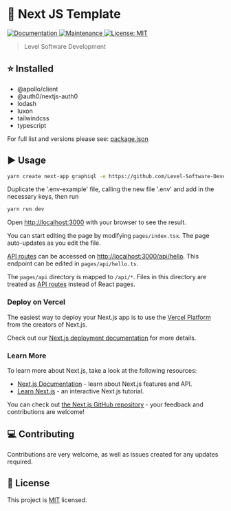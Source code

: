 # :space_invader: Next JS Template

<p>
  <!-- <a href="https://github.com/Level-Software-Development/template-website/actions/workflows/npm-publish.yml">
    <img alt="Build Status" src="https://github.com/react-native-community/react-native-template-typescript/actions/workflows/npm-publish.yml/badge.svg" />
  </a> -->
  <a href="https://github.com/Level-Software-Development/template-website#readme">
    <img alt="Documentation" src="https://img.shields.io/badge/documentation-yes-brightgreen.svg" />
  </a>
  <a href="https://github.com/Level-Software-Development/template-website/graphs/commit-activity">
    <img alt="Maintenance" src="https://img.shields.io/badge/Maintained%3F-yes-green.svg" />
  </a>
  <a href="https://github.com/Level-Software-Development/template-website/blob/master/LICENSE">
    <img alt="License: MIT" src="https://img.shields.io/badge/License-MIT-yellow.svg" />
  </a>
</p>

> Level Software Development

## :star: Installed

- @apollo/client
- @auth0/nextjs-auth0
- lodash
- luxon
- tailwindcss
- typescript

For full list and versions please see: [package.json](https://github.com/Level-Software-Development/template-website/blob/main/package.json)


## :arrow_forward: Usage

```sh
yarn create next-app graphiql -e https://github.com/Level-Software-Development/template-website
```

Duplicate the '.env-example' file, calling the new file '.env' and add in the necessary keys, then run

```sh
yarn run dev
```

Open [http://localhost:3000](http://localhost:3000) with your browser to see the result.

You can start editing the page by modifying `pages/index.tsx`. The page auto-updates as you edit the file.

[API routes](https://nextjs.org/docs/api-routes/introduction) can be accessed on [http://localhost:3000/api/hello](http://localhost:3000/api/hello). This endpoint can be edited in `pages/api/hello.ts`.

The `pages/api` directory is mapped to `/api/*`. Files in this directory are treated as [API routes](https://nextjs.org/docs/api-routes/introduction) instead of React pages.

### Deploy on Vercel

The easiest way to deploy your Next.js app is to use the [Vercel Platform](https://vercel.com/new?utm_medium=default-template&filter=next.js&utm_source=create-next-app&utm_campaign=create-next-app-readme) from the creators of Next.js.

Check out our [Next.js deployment documentation](https://nextjs.org/docs/deployment) for more details.

### Learn More

To learn more about Next.js, take a look at the following resources:

- [Next.js Documentation](https://nextjs.org/docs) - learn about Next.js features and API.
- [Learn Next.js](https://nextjs.org/learn) - an interactive Next.js tutorial.

You can check out [the Next.js GitHub repository](https://github.com/vercel/next.js/) - your feedback and contributions are welcome!

## :computer: Contributing

Contributions are very welcome, as well as issues created for any updates required.

## :bookmark: License

This project is [MIT](LICENSE) licensed.
